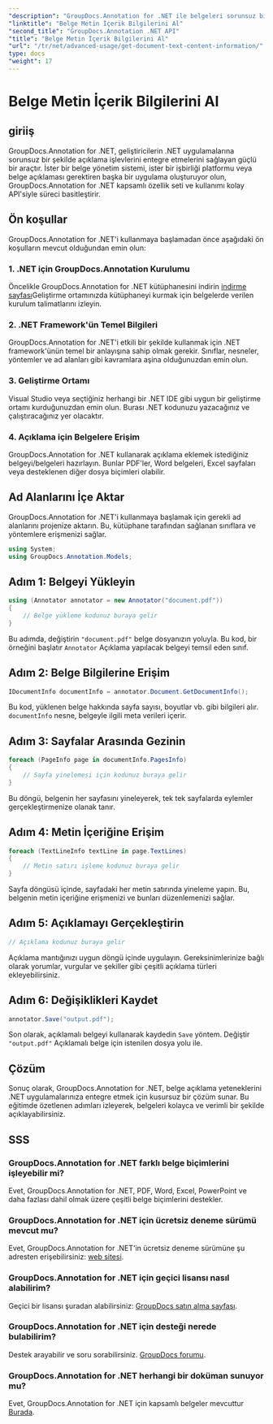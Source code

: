 ```yaml
---
"description": "GroupDocs.Annotation for .NET ile belgeleri sorunsuz bir şekilde açıklayın. Açıklama işlevlerini .NET uygulamalarınıza zahmetsizce entegre edin."
"linktitle": "Belge Metin İçerik Bilgilerini Al"
"second_title": "GroupDocs.Annotation .NET API"
"title": "Belge Metin İçerik Bilgilerini Al"
"url": "/tr/net/advanced-usage/get-document-text-content-information/"
type: docs
"weight": 17
---
```


# Belge Metin İçerik Bilgilerini Al

## giriiş
GroupDocs.Annotation for .NET, geliştiricilerin .NET uygulamalarına sorunsuz bir şekilde açıklama işlevlerini entegre etmelerini sağlayan güçlü bir araçtır. İster bir belge yönetim sistemi, ister bir işbirliği platformu veya belge açıklaması gerektiren başka bir uygulama oluşturuyor olun, GroupDocs.Annotation for .NET kapsamlı özellik seti ve kullanımı kolay API'siyle süreci basitleştirir.
## Ön koşullar
GroupDocs.Annotation for .NET'i kullanmaya başlamadan önce aşağıdaki ön koşulların mevcut olduğundan emin olun:
### 1. .NET için GroupDocs.Annotation Kurulumu
Öncelikle GroupDocs.Annotation for .NET kütüphanesini indirin [indirme sayfası](https://releases.groupdocs.com/annotation/net/)Geliştirme ortamınızda kütüphaneyi kurmak için belgelerde verilen kurulum talimatlarını izleyin.
### 2. .NET Framework'ün Temel Bilgileri
GroupDocs.Annotation for .NET'i etkili bir şekilde kullanmak için .NET framework'ünün temel bir anlayışına sahip olmak gerekir. Sınıflar, nesneler, yöntemler ve ad alanları gibi kavramlara aşina olduğunuzdan emin olun.
### 3. Geliştirme Ortamı
Visual Studio veya seçtiğiniz herhangi bir .NET IDE gibi uygun bir geliştirme ortamı kurduğunuzdan emin olun. Burası .NET kodunuzu yazacağınız ve çalıştıracağınız yer olacaktır.
### 4. Açıklama için Belgelere Erişim
GroupDocs.Annotation for .NET kullanarak açıklama eklemek istediğiniz belgeyi/belgeleri hazırlayın. Bunlar PDF'ler, Word belgeleri, Excel sayfaları veya desteklenen diğer dosya biçimleri olabilir.

## Ad Alanlarını İçe Aktar
GroupDocs.Annotation for .NET'i kullanmaya başlamak için gerekli ad alanlarını projenize aktarın. Bu, kütüphane tarafından sağlanan sınıflara ve yöntemlere erişmenizi sağlar.
```csharp
using System;
using GroupDocs.Annotation.Models;
```
## Adım 1: Belgeyi Yükleyin
```csharp
using (Annotator annotator = new Annotator("document.pdf"))
{
    // Belge yükleme kodunuz buraya gelir
}
```
Bu adımda, değiştirin `"document.pdf"` belge dosyanızın yoluyla. Bu kod, bir örneğini başlatır `Annotator` Açıklama yapılacak belgeyi temsil eden sınıf.
## Adım 2: Belge Bilgilerine Erişim
```csharp
IDocumentInfo documentInfo = annotator.Document.GetDocumentInfo();
```
Bu kod, yüklenen belge hakkında sayfa sayısı, boyutlar vb. gibi bilgileri alır. `documentInfo` nesne, belgeyle ilgili meta verileri içerir.
## Adım 3: Sayfalar Arasında Gezinin
```csharp
foreach (PageInfo page in documentInfo.PagesInfo)
{
    // Sayfa yinelemesi için kodunuz buraya gelir
}
```
Bu döngü, belgenin her sayfasını yineleyerek, tek tek sayfalarda eylemler gerçekleştirmenize olanak tanır.
## Adım 4: Metin İçeriğine Erişim
```csharp
foreach (TextLineInfo textLine in page.TextLines)
{
    // Metin satırı işleme kodunuz buraya gelir
}
```
Sayfa döngüsü içinde, sayfadaki her metin satırında yineleme yapın. Bu, belgenin metin içeriğine erişmenizi ve bunları düzenlemenizi sağlar.
## Adım 5: Açıklamayı Gerçekleştirin
```csharp
// Açıklama kodunuz buraya gelir
```
Açıklama mantığınızı uygun döngü içinde uygulayın. Gereksinimlerinize bağlı olarak yorumlar, vurgular ve şekiller gibi çeşitli açıklama türleri ekleyebilirsiniz.
## Adım 6: Değişiklikleri Kaydet
```csharp
annotator.Save("output.pdf");
```
Son olarak, açıklamalı belgeyi kullanarak kaydedin `Save` yöntem. Değiştir `"output.pdf"` Açıklamalı belge için istenilen dosya yolu ile.

## Çözüm
Sonuç olarak, GroupDocs.Annotation for .NET, belge açıklama yeteneklerini .NET uygulamalarınıza entegre etmek için kusursuz bir çözüm sunar. Bu eğitimde özetlenen adımları izleyerek, belgeleri kolayca ve verimli bir şekilde açıklayabilirsiniz.
## SSS
### GroupDocs.Annotation for .NET farklı belge biçimlerini işleyebilir mi?
Evet, GroupDocs.Annotation for .NET, PDF, Word, Excel, PowerPoint ve daha fazlası dahil olmak üzere çeşitli belge biçimlerini destekler.
### GroupDocs.Annotation for .NET için ücretsiz deneme sürümü mevcut mu?
Evet, GroupDocs.Annotation for .NET'in ücretsiz deneme sürümüne şu adresten erişebilirsiniz: [web sitesi](https://releases.groupdocs.com/).
### GroupDocs.Annotation for .NET için geçici lisansı nasıl alabilirim?
Geçici bir lisansı şuradan alabilirsiniz: [GroupDocs satın alma sayfası](https://purchase.groupdocs.com/temporary-license/).
### GroupDocs.Annotation for .NET için desteği nerede bulabilirim?
Destek arayabilir ve soru sorabilirsiniz. [GroupDocs forumu](https://forum.groupdocs.com/c/annotation/10).
### GroupDocs.Annotation for .NET herhangi bir doküman sunuyor mu?
Evet, GroupDocs.Annotation for .NET için kapsamlı belgeler mevcuttur [Burada](https://tutorials.groupdocs.com/annotation/net/).